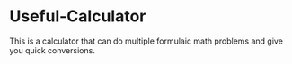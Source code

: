 # Useful-Calculator
This is a calculator that can do multiple formulaic math problems and give you quick conversions.
